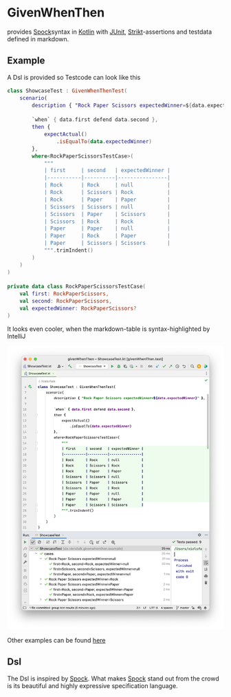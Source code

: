 # GivenWhenThen

provides [Spock](https://spockframework.org/)syntax in [Kotlin](https://kotlinlang.org/) with [JUnit](https://junit.org/junit5/), [Strikt](https://strikt.io/)-assertions and testdata defined in markdown.


## Example

A Dsl is provided so Testcode can look like this

```kotlin
class ShowcaseTest : GivenWhenThenTest(
    scenario(
        description { "Rock Paper Scissors expectedWinner=${data.expectedWinner}" },

        `when` { data.first defend data.second },
        then {
            expectActual()
                .isEqualTo(data.expectedWinner)
        },
        where<RockPaperScissorsTestCase>(
            """
            | first     | second   | expectedWinner |
            |-----------|----------|----------------|
            | Rock      | Rock     | null           |
            | Rock      | Scissors | Rock           |
            | Rock      | Paper    | Paper          |
            | Scissors  | Scissors | null           |
            | Scissors  | Paper    | Scissors       |
            | Scissors  | Rock     | Rock           |
            | Paper     | Paper    | null           |
            | Paper     | Rock     | Paper          |
            | Paper     | Scissors | Scissors       |
            """.trimIndent()
        )
    )
)

private data class RockPaperScissorsTestCase(
    val first: RockPaperScissors,
    val second: RockPaperScissors,
    val expectedWinner: RockPaperScissors?
)
```

It looks even cooler, when the markdown-table is syntax-highlighted by IntelliJ

![IntelliJ screenshot](screenshotShowcase.png "Title")

Other examples can be found [here](https://github.com/nielsfalk/givenWhenThen/tree/master/src/test/kotlin/de/nielsfalk/givenwhenthen/example)


## Dsl

The Dsl is inspired by [Spock](https://spockframework.org/).
What makes [Spock](https://spockframework.org/) stand out from the crowd is its beautiful and highly expressive specification language. 